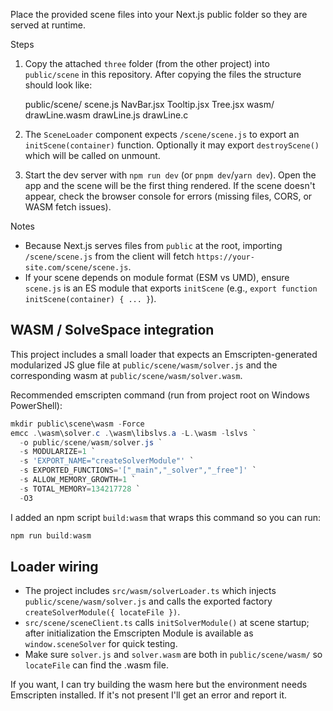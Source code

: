 Place the provided scene files into your Next.js public folder so they are served at runtime.

Steps

1. Copy the attached `three` folder (from the other project) into `public/scene` in this repository. After copying the files the structure should look like:

   public/scene/
     scene.js
     NavBar.jsx
     Tooltip.jsx
     Tree.jsx
     wasm/
       drawLine.wasm
       drawLine.js
       drawLine.c

2. The `SceneLoader` component expects `/scene/scene.js` to export an `initScene(container)` function. Optionally it may export `destroyScene()` which will be called on unmount.

3. Start the dev server with `npm run dev` (or `pnpm dev`/`yarn dev`). Open the app and the scene will be the first thing rendered. If the scene doesn't appear, check the browser console for errors (missing files, CORS, or WASM fetch issues).

Notes

- Because Next.js serves files from `public` at the root, importing `/scene/scene.js` from the client will fetch `https://your-site.com/scene/scene.js`.
- If your scene depends on module format (ESM vs UMD), ensure `scene.js` is an ES module that exports `initScene` (e.g., `export function initScene(container) { ... }`).

WASM / SolveSpace integration
--------------------------------

This project includes a small loader that expects an Emscripten-generated modularized JS glue file at `public/scene/wasm/solver.js` and the corresponding wasm at `public/scene/wasm/solver.wasm`.

Recommended emscripten command (run from project root on Windows PowerShell):

```powershell
mkdir public\scene\wasm -Force
emcc .\wasm\solver.c .\wasm\libslvs.a -L.\wasm -lslvs `
  -o public/scene/wasm/solver.js `
  -s MODULARIZE=1 `
  -s 'EXPORT_NAME="createSolverModule"' `
  -s EXPORTED_FUNCTIONS='["_main","_solver","_free"]' `
  -s ALLOW_MEMORY_GROWTH=1 `
  -s TOTAL_MEMORY=134217728 `
  -O3
```

I added an npm script `build:wasm` that wraps this command so you can run:

```powershell
npm run build:wasm
```

Loader wiring
--------------

- The project includes `src/wasm/solverLoader.ts` which injects `public/scene/wasm/solver.js` and calls the exported factory `createSolverModule({ locateFile })`.
- `src/scene/sceneClient.ts` calls `initSolverModule()` at scene startup; after initialization the Emscripten Module is available as `window.sceneSolver` for quick testing.
- Make sure `solver.js` and `solver.wasm` are both in `public/scene/wasm/` so `locateFile` can find the .wasm file.

If you want, I can try building the wasm here but the environment needs Emscripten installed. If it's not present I'll get an error and report it.
